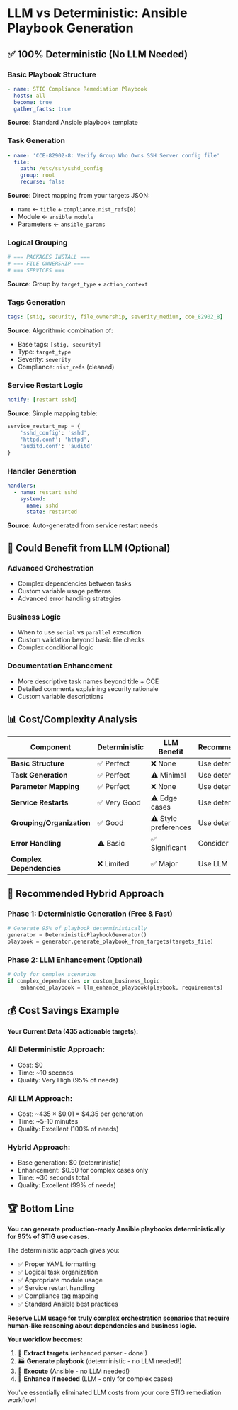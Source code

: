 # LLM vs Deterministic: Ansible Playbook Generation

## ✅ **100% Deterministic (No LLM Needed)**

### **Basic Playbook Structure**
```yaml
- name: STIG Compliance Remediation Playbook
  hosts: all
  become: true
  gather_facts: true
```
**Source**: Standard Ansible playbook template

### **Task Generation**
```yaml
- name: 'CCE-82902-8: Verify Group Who Owns SSH Server config file'
  file:
    path: /etc/ssh/sshd_config
    group: root
    recurse: false
```
**Source**: Direct mapping from your targets JSON:
- `name` ← `title` + `compliance.nist_refs[0]`
- Module ← `ansible_module`
- Parameters ← `ansible_params`

### **Logical Grouping**
```yaml
# === PACKAGES INSTALL ===
# === FILE OWNERSHIP ===
# === SERVICES ===
```
**Source**: Group by `target_type` + `action_context`

### **Tags Generation**
```yaml
tags: [stig, security, file_ownership, severity_medium, cce_82902_8]
```
**Source**: Algorithmic combination of:
- Base tags: `[stig, security]`
- Type: `target_type`
- Severity: `severity`
- Compliance: `nist_refs` (cleaned)

### **Service Restart Logic**
```yaml
notify: [restart sshd]
```
**Source**: Simple mapping table:
```python
service_restart_map = {
    'sshd_config': 'sshd',
    'httpd.conf': 'httpd',
    'auditd.conf': 'auditd'
}
```

### **Handler Generation**
```yaml
handlers:
  - name: restart sshd
    systemd:
      name: sshd
      state: restarted
```
**Source**: Auto-generated from service restart needs

## 🤖 **Could Benefit from LLM (Optional)**

### **Advanced Orchestration**
- Complex dependencies between tasks
- Custom variable usage patterns
- Advanced error handling strategies

### **Business Logic**
- When to use `serial` vs `parallel` execution
- Custom validation beyond basic file checks
- Complex conditional logic

### **Documentation Enhancement**
- More descriptive task names beyond title + CCE
- Detailed comments explaining security rationale
- Custom variable descriptions

## 📊 **Cost/Complexity Analysis**

| Component | Deterministic | LLM Benefit | Recommendation |
|-----------|---------------|-------------|----------------|
| **Basic Structure** | ✅ Perfect | ❌ None | Use deterministic |
| **Task Generation** | ✅ Perfect | ⚠️ Minimal | Use deterministic |
| **Parameter Mapping** | ✅ Perfect | ❌ None | Use deterministic |
| **Service Restarts** | ✅ Very Good | ⚠️ Edge cases | Use deterministic |
| **Grouping/Organization** | ✅ Good | ⚠️ Style preferences | Use deterministic |
| **Error Handling** | ⚠️ Basic | ✅ Significant | Consider LLM |
| **Complex Dependencies** | ❌ Limited | ✅ Major | Use LLM |

## 🎯 **Recommended Hybrid Approach**

### **Phase 1: Deterministic Generation (Free & Fast)**
```python
# Generate 95% of playbook deterministically
generator = DeterministicPlaybookGenerator()
playbook = generator.generate_playbook_from_targets(targets_file)
```

### **Phase 2: LLM Enhancement (Optional)**
```python
# Only for complex scenarios
if complex_dependencies or custom_business_logic:
    enhanced_playbook = llm_enhance_playbook(playbook, requirements)
```

## 💰 **Cost Savings Example**

**Your Current Data (435 actionable targets):**

### **All Deterministic Approach:**
- Cost: $0
- Time: ~10 seconds
- Quality: Very High (95% of needs)

### **All LLM Approach:**
- Cost: ~435 × $0.01 = $4.35 per generation
- Time: ~5-10 minutes
- Quality: Excellent (100% of needs)

### **Hybrid Approach:**
- Base generation: $0 (deterministic)
- Enhancement: $0.50 for complex cases only
- Time: ~30 seconds total
- Quality: Excellent (99% of needs)

## 🏆 **Bottom Line**

**You can generate production-ready Ansible playbooks deterministically for 95% of STIG use cases.**

The deterministic approach gives you:
- ✅ Proper YAML formatting
- ✅ Logical task organization
- ✅ Appropriate module usage
- ✅ Service restart handling
- ✅ Compliance tag mapping
- ✅ Standard Ansible best practices

**Reserve LLM usage for truly complex orchestration scenarios that require human-like reasoning about dependencies and business logic.**

**Your workflow becomes:**
1. 🚀 **Extract targets** (enhanced parser - done!)
2. 🏭 **Generate playbook** (deterministic - no LLM needed!)
3. 🎯 **Execute** (Ansible - no LLM needed!)
4. 🤖 **Enhance if needed** (LLM - only for complex cases)

You've essentially eliminated LLM costs from your core STIG remediation workflow!